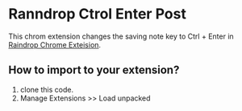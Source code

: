# Ranndrop Ctrol Enter Post
This chrom extension changes the saving note key to Ctrl + Enter in [Raindrop Chrome Exteision](https://chromewebstore.google.com/detail/raindropio/ldgfbffkinooeloadekpmfoklnobpien).

## How to import to your extension?
1. clone this code.
2. Manage Extensions >> Load unpacked
